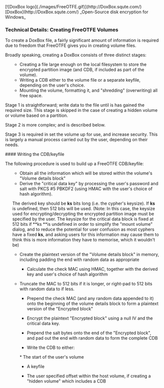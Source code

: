 

<meta content="text/html; charset=UTF-8" http-equiv="Content-Type">
<meta name="keywords" content="disk encryption, security, transparent, AES, OTFE, plausible deniability, virtual drive, Linux, MS Windows, portable, USB drive, partition">
<meta name="description" content="DoxBox: An Open-Source 'on-the-fly' transparent disk encryption program for PCs. Using this software, you can create one or more &quot;virtual disks&quot; on your PC - anything written to these disks is automatically, and securely, encrypted before being stored on your computers hard drive.">

<meta name="author" content="Sarah Dean">
<meta name="copyright" content="Copyright 2004, 2005, 2006, 2007, 2008 Sarah Dean">
<meta name="ROBOTS" content="ALL">

<TITLE>Technical Details: Creating FreeOTFE Volumes</TITLE>

<link href="./styles_common.css" rel="stylesheet" type="text/css">

<link rev="made" href="mailto:sdean12@sdean12.org">
<link rel="shortcut icon" href="./images/favicon.ico" type="image/x-icon">

<SPAN CLASS="master_link">
[![DoxBox logo](./images/FreeOTFE.gif)](http://DoxBox.squte.com/)
[DoxBox](http://DoxBox.squte.com/)
</SPAN>
<SPAN CLASS="master_title">
_Open-Source disk encryption for Windows_
</SPAN>

      
            

### Technical Details: Creating FreeOTFE Volumes

To create a DoxBox file, a fairly significant amount of
information is required due to freedom that FreeOTFE gives you in
creating volume files. 

Broadly speaking, creating a DoxBox consists of three distinct stages:

<OL>

  * Creating
a file large enough on the local filesystem to store the encrypted
partition image (and CDB, if included as part of the volume).
  * Writing a CDB either to the volume file or a separate keyfile, depending on the user's choice.
  * Mounting the volume, formatting it, and "shredding" (overwriting) all free space.

</OL>

Stage 1 is straightforward; write data to the file until is has gained
the required size. This stage is skipped in the case of creating a
hidden volume or volume based on a partition.

Stage 2 is more complex; and is described below.

Stage 3 is required in set the volume up for use, and increase
security. This is largely a manual process carried out by the user,
depending on their needs.

<A NAME="level_4_heading_1">
#### Writing the CDB/keyfile
</A>

The following procedure is used to build up a FreeOTFE CDB/keyfile:

<OL>

* Obtain all the information which will be stored within the volume's "Volume details block"
* Derive
the "critical data key" by processing the user's password and salt with
PKCS #5 PBKDF2 (using HMAC with the user's choice of hash algorithm).

The derived key should be **ks** bits long (i.e. the cypher's keysize). If **ks**
is undefined, then 512 bits will be used. (Note: In this case, the
keysize used for encrypting/decrypting the encrypted partition image
must be specified by the user. The keysize for the critical data block
is fixed at 512 bits if **ks **is
undefined in order to simplify the "mount volume" dialog, and to reduce
the potential for user confusion as most cyphers have a fixed **ks**,
and asking users for this information may cause them to think this is
more information they have to memorise, which it wouldn't be)
* Create the plaintext version of the "Volume details block" in memory, including padding the end with random data as appropriate
  * Calculate the check MAC using HMAC, together with the derived key and user's choice of hash algorithm
* Truncate the MAC to 512 bits if it is longer, or right-pad to 512 bits with random data to if less.

  * Prepend the check MAC (and any random data appended to it) onto the beginning of the volume details
block to form a plaintext version
of the "Encrypted block"

  * Encrypt the plaintext "Encrypted block" using a null IV and the critical data key.
  * Prepend the salt bytes onto the end of the "Encrypted block", and pad out the end with random data to form the complete CDB
  * Write the CDB to either:

<UL>
  * The start of the user's volume

  * A keyfile

  * The user specified offset within the host volume, if creating a "hidden volume" which includes a CDB</UL>
</OL>



